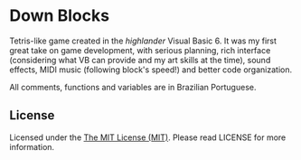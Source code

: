 # Down Blocks

Tetris-like game created in the *highlander* Visual Basic 6. It was my first great take on game development, with serious planning, rich interface (considering what VB can provide and my art skills at the time), sound effects, MIDI music (following block's speed!) and better code organization.

All comments, functions and variables are in Brazilian Portuguese.

## License

Licensed under the [The MIT License (MIT)](http://opensource.org/licenses/MIT). Please read LICENSE for more information.
